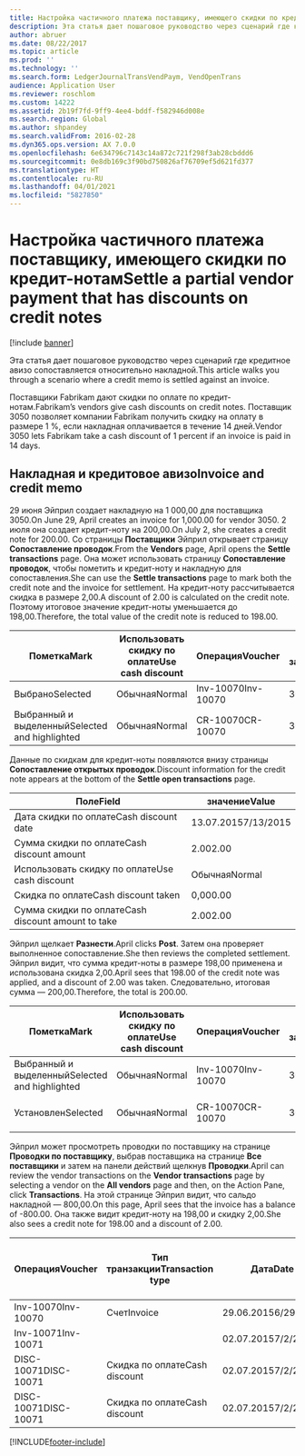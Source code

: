 ```yaml
---
title: Настройка частичного платежа поставщику, имеющего скидки по кредит-нотам
description: Эта статья дает пошаговое руководство через сценарий где кредитное авизо сопоставляется относительно накладной.
author: abruer
ms.date: 08/22/2017
ms.topic: article
ms.prod: ''
ms.technology: ''
ms.search.form: LedgerJournalTransVendPaym, VendOpenTrans
audience: Application User
ms.reviewer: roschlom
ms.custom: 14222
ms.assetid: 2b19f7fd-9ff9-4ee4-bddf-f582946d008e
ms.search.region: Global
ms.author: shpandey
ms.search.validFrom: 2016-02-28
ms.dyn365.ops.version: AX 7.0.0
ms.openlocfilehash: 6e634796c7143c14a872c721f298f3ab28cbddd6
ms.sourcegitcommit: 0e8db169c3f90bd750826af76709ef5d621fd377
ms.translationtype: HT
ms.contentlocale: ru-RU
ms.lasthandoff: 04/01/2021
ms.locfileid: "5827850"
---
```

# <a name="settle-a-partial-vendor-payment-that-has-discounts-on-credit-notes"></a><span data-ttu-id="07abb-103">Настройка частичного платежа поставщику, имеющего скидки по кредит-нотам</span><span class="sxs-lookup"><span data-stu-id="07abb-103">Settle a partial vendor payment that has discounts on credit notes</span></span>

[!include [banner](../includes/banner.md)]

<span data-ttu-id="07abb-104">Эта статья дает пошаговое руководство через сценарий где кредитное авизо сопоставляется относительно накладной.</span><span class="sxs-lookup"><span data-stu-id="07abb-104">This article walks you through a scenario where a credit memo is settled against an invoice.</span></span>

<span data-ttu-id="07abb-105">Поставщики Fabrikam дают скидки по оплате по кредит-нотам.</span><span class="sxs-lookup"><span data-stu-id="07abb-105">Fabrikam’s vendors give cash discounts on credit notes.</span></span> <span data-ttu-id="07abb-106">Поставщик 3050 позволяет компании Fabrikam получить скидку на оплату в размере 1 %, если накладная оплачивается в течение 14 дней.</span><span class="sxs-lookup"><span data-stu-id="07abb-106">Vendor 3050 lets Fabrikam take a cash discount of 1 percent if an invoice is paid in 14 days.</span></span>

## <a name="invoice-and-credit-memo"></a><span data-ttu-id="07abb-107">Накладная и кредитовое авизо</span><span class="sxs-lookup"><span data-stu-id="07abb-107">Invoice and credit memo</span></span>
<span data-ttu-id="07abb-108">29 июня Эйприл создает накладную на 1 000,00 для поставщика 3050.</span><span class="sxs-lookup"><span data-stu-id="07abb-108">On June 29, April creates an invoice for 1,000.00 for vendor 3050.</span></span> <span data-ttu-id="07abb-109">2 июля она создает кредит-ноту на 200,00.</span><span class="sxs-lookup"><span data-stu-id="07abb-109">On July 2, she creates a credit note for 200.00.</span></span> <span data-ttu-id="07abb-110">Со страницы **Поставщики** Эйприл открывает страницу **Сопоставление проводок**.</span><span class="sxs-lookup"><span data-stu-id="07abb-110">From the **Vendors** page, April opens the **Settle transactions** page.</span></span> <span data-ttu-id="07abb-111">Она может использовать страницу **Сопоставление проводок**, чтобы пометить и кредит-ноту и накладную для сопоставления.</span><span class="sxs-lookup"><span data-stu-id="07abb-111">She can use the **Settle transactions** page to mark both the credit note and the invoice for settlement.</span></span> <span data-ttu-id="07abb-112">На кредит-ноту рассчитывается скидка в размере 2,00.</span><span class="sxs-lookup"><span data-stu-id="07abb-112">A discount of 2.00 is calculated on the credit note.</span></span> <span data-ttu-id="07abb-113">Поэтому итоговое значение кредит-ноты уменьшается до 198,00.</span><span class="sxs-lookup"><span data-stu-id="07abb-113">Therefore, the total value of the credit note is reduced to 198.00.</span></span>

| <span data-ttu-id="07abb-114">Пометка</span><span class="sxs-lookup"><span data-stu-id="07abb-114">Mark</span></span>                     | <span data-ttu-id="07abb-115">Использовать скидку по оплате</span><span class="sxs-lookup"><span data-stu-id="07abb-115">Use cash discount</span></span> | <span data-ttu-id="07abb-116">Операция</span><span class="sxs-lookup"><span data-stu-id="07abb-116">Voucher</span></span>   | <span data-ttu-id="07abb-117">Учетная запись</span><span class="sxs-lookup"><span data-stu-id="07abb-117">Account</span></span> | <span data-ttu-id="07abb-118">Дата</span><span class="sxs-lookup"><span data-stu-id="07abb-118">Date</span></span>      | <span data-ttu-id="07abb-119">Срок выполнения</span><span class="sxs-lookup"><span data-stu-id="07abb-119">Due date</span></span>  | <span data-ttu-id="07abb-120">Счет</span><span class="sxs-lookup"><span data-stu-id="07abb-120">Invoice</span></span> | <span data-ttu-id="07abb-121">Сумма в валюте проводки</span><span class="sxs-lookup"><span data-stu-id="07abb-121">Amount in transaction currency</span></span> | <span data-ttu-id="07abb-122">Валютное</span><span class="sxs-lookup"><span data-stu-id="07abb-122">Currency</span></span> | <span data-ttu-id="07abb-123">Сумма сопоставления</span><span class="sxs-lookup"><span data-stu-id="07abb-123">Amount to settle</span></span> |
|--------------------------|-------------------|-----------|---------|-----------|-----------|---------|--------------------------------|----------|------------------|
| <span data-ttu-id="07abb-124">Выбрано</span><span class="sxs-lookup"><span data-stu-id="07abb-124">Selected</span></span>                 | <span data-ttu-id="07abb-125">Обычная</span><span class="sxs-lookup"><span data-stu-id="07abb-125">Normal</span></span>            | <span data-ttu-id="07abb-126">Inv-10070</span><span class="sxs-lookup"><span data-stu-id="07abb-126">Inv-10070</span></span> | <span data-ttu-id="07abb-127">3050</span><span class="sxs-lookup"><span data-stu-id="07abb-127">3050</span></span>    | <span data-ttu-id="07abb-128">29.06.2015</span><span class="sxs-lookup"><span data-stu-id="07abb-128">6/29/2015</span></span> | <span data-ttu-id="07abb-129">29.07.2015</span><span class="sxs-lookup"><span data-stu-id="07abb-129">7/29/2015</span></span> | <span data-ttu-id="07abb-130">10070</span><span class="sxs-lookup"><span data-stu-id="07abb-130">10070</span></span>   | <span data-ttu-id="07abb-131">-1 000,00</span><span class="sxs-lookup"><span data-stu-id="07abb-131">-1,000.00</span></span>                      | <span data-ttu-id="07abb-132">американский доллар</span><span class="sxs-lookup"><span data-stu-id="07abb-132">USD</span></span>      | <span data-ttu-id="07abb-133">-990,00</span><span class="sxs-lookup"><span data-stu-id="07abb-133">-990.00</span></span>          |
| <span data-ttu-id="07abb-134">Выбранный и выделенный</span><span class="sxs-lookup"><span data-stu-id="07abb-134">Selected and highlighted</span></span> | <span data-ttu-id="07abb-135">Обычная</span><span class="sxs-lookup"><span data-stu-id="07abb-135">Normal</span></span>            | <span data-ttu-id="07abb-136">CR-10070</span><span class="sxs-lookup"><span data-stu-id="07abb-136">CR-10070</span></span>  | <span data-ttu-id="07abb-137">3050</span><span class="sxs-lookup"><span data-stu-id="07abb-137">3050</span></span>    | <span data-ttu-id="07abb-138">02.07.2015</span><span class="sxs-lookup"><span data-stu-id="07abb-138">7/2/2015</span></span>  | <span data-ttu-id="07abb-139">29.07.2015</span><span class="sxs-lookup"><span data-stu-id="07abb-139">7/29/2015</span></span> |         | <span data-ttu-id="07abb-140">200,00</span><span class="sxs-lookup"><span data-stu-id="07abb-140">200.00</span></span>                         | <span data-ttu-id="07abb-141">американский доллар</span><span class="sxs-lookup"><span data-stu-id="07abb-141">USD</span></span>      | <span data-ttu-id="07abb-142">198,00</span><span class="sxs-lookup"><span data-stu-id="07abb-142">198.00</span></span>           |

<span data-ttu-id="07abb-143">Данные по скидкам для кредит-ноты появляются внизу страницы **Сопоставление открытых проводок**.</span><span class="sxs-lookup"><span data-stu-id="07abb-143">Discount information for the credit note appears at the bottom of the **Settle open transactions** page.</span></span>

| <span data-ttu-id="07abb-144">Поле</span><span class="sxs-lookup"><span data-stu-id="07abb-144">Field</span></span>                        | <span data-ttu-id="07abb-145">значение</span><span class="sxs-lookup"><span data-stu-id="07abb-145">Value</span></span>     |
|------------------------------|-----------|
| <span data-ttu-id="07abb-146">Дата скидки по оплате</span><span class="sxs-lookup"><span data-stu-id="07abb-146">Cash discount date</span></span>           | <span data-ttu-id="07abb-147">13.07.2015</span><span class="sxs-lookup"><span data-stu-id="07abb-147">7/13/2015</span></span> |
| <span data-ttu-id="07abb-148">Сумма скидки по оплате</span><span class="sxs-lookup"><span data-stu-id="07abb-148">Cash discount amount</span></span>         | <span data-ttu-id="07abb-149">2.00</span><span class="sxs-lookup"><span data-stu-id="07abb-149">2.00</span></span>      |
| <span data-ttu-id="07abb-150">Использовать скидку по оплате</span><span class="sxs-lookup"><span data-stu-id="07abb-150">Use cash discount</span></span>            | <span data-ttu-id="07abb-151">Обычная</span><span class="sxs-lookup"><span data-stu-id="07abb-151">Normal</span></span>    |
| <span data-ttu-id="07abb-152">Скидка по оплате</span><span class="sxs-lookup"><span data-stu-id="07abb-152">Cash discount taken</span></span>          | <span data-ttu-id="07abb-153">0,00</span><span class="sxs-lookup"><span data-stu-id="07abb-153">0.00</span></span>      |
| <span data-ttu-id="07abb-154">Сумма скидки по оплате</span><span class="sxs-lookup"><span data-stu-id="07abb-154">Cash discount amount to take</span></span> | <span data-ttu-id="07abb-155">2.00</span><span class="sxs-lookup"><span data-stu-id="07abb-155">2.00</span></span>      |

<span data-ttu-id="07abb-156">Эйприл щелкает **Разнести**.</span><span class="sxs-lookup"><span data-stu-id="07abb-156">April clicks **Post**.</span></span> <span data-ttu-id="07abb-157">Затем она проверяет выполненное сопоставление.</span><span class="sxs-lookup"><span data-stu-id="07abb-157">She then reviews the completed settlement.</span></span> <span data-ttu-id="07abb-158">Эйприл видит, что сумма кредит-ноты в размере 198,00 применена и использована скидка 2,00.</span><span class="sxs-lookup"><span data-stu-id="07abb-158">April sees that 198.00 of the credit note was applied, and a discount of 2.00 was taken.</span></span> <span data-ttu-id="07abb-159">Следовательно, итоговая сумма — 200,00.</span><span class="sxs-lookup"><span data-stu-id="07abb-159">Therefore, the total is 200.00.</span></span>

| <span data-ttu-id="07abb-160">Пометка</span><span class="sxs-lookup"><span data-stu-id="07abb-160">Mark</span></span>                     | <span data-ttu-id="07abb-161">Использовать скидку по оплате</span><span class="sxs-lookup"><span data-stu-id="07abb-161">Use cash discount</span></span> | <span data-ttu-id="07abb-162">Операция</span><span class="sxs-lookup"><span data-stu-id="07abb-162">Voucher</span></span>   | <span data-ttu-id="07abb-163">Учетная запись</span><span class="sxs-lookup"><span data-stu-id="07abb-163">Account</span></span> | <span data-ttu-id="07abb-164">Дата</span><span class="sxs-lookup"><span data-stu-id="07abb-164">Date</span></span>      | <span data-ttu-id="07abb-165">Срок выполнения</span><span class="sxs-lookup"><span data-stu-id="07abb-165">Due date</span></span>  | <span data-ttu-id="07abb-166">Счет</span><span class="sxs-lookup"><span data-stu-id="07abb-166">Invoice</span></span>  | <span data-ttu-id="07abb-167">Сумма в валюте проводки</span><span class="sxs-lookup"><span data-stu-id="07abb-167">Amount in transaction currency</span></span> | <span data-ttu-id="07abb-168">Валютное</span><span class="sxs-lookup"><span data-stu-id="07abb-168">Currency</span></span> | <span data-ttu-id="07abb-169">Сумма сопоставления</span><span class="sxs-lookup"><span data-stu-id="07abb-169">Amount to settle</span></span> |
|--------------------------|-------------------|-----------|---------|-----------|-----------|----------|--------------------------------|----------|------------------|
| <span data-ttu-id="07abb-170">Выбранный и выделенный</span><span class="sxs-lookup"><span data-stu-id="07abb-170">Selected and highlighted</span></span> | <span data-ttu-id="07abb-171">Обычная</span><span class="sxs-lookup"><span data-stu-id="07abb-171">Normal</span></span>            | <span data-ttu-id="07abb-172">Inv-10070</span><span class="sxs-lookup"><span data-stu-id="07abb-172">Inv-10070</span></span> | <span data-ttu-id="07abb-173">3050</span><span class="sxs-lookup"><span data-stu-id="07abb-173">3050</span></span>    | <span data-ttu-id="07abb-174">29.06.2015</span><span class="sxs-lookup"><span data-stu-id="07abb-174">6/29/2015</span></span> | <span data-ttu-id="07abb-175">29.07.2015</span><span class="sxs-lookup"><span data-stu-id="07abb-175">7/29/2015</span></span> | <span data-ttu-id="07abb-176">10070</span><span class="sxs-lookup"><span data-stu-id="07abb-176">10070</span></span>    | <span data-ttu-id="07abb-177">-1 000,00</span><span class="sxs-lookup"><span data-stu-id="07abb-177">-1,000.00</span></span>                      | <span data-ttu-id="07abb-178">американский доллар</span><span class="sxs-lookup"><span data-stu-id="07abb-178">USD</span></span>      | <span data-ttu-id="07abb-179">-200,00</span><span class="sxs-lookup"><span data-stu-id="07abb-179">-200.00</span></span>          |
| <span data-ttu-id="07abb-180">Установлен</span><span class="sxs-lookup"><span data-stu-id="07abb-180">Selected</span></span>                 | <span data-ttu-id="07abb-181">Обычная</span><span class="sxs-lookup"><span data-stu-id="07abb-181">Normal</span></span>            | <span data-ttu-id="07abb-182">CR-10070</span><span class="sxs-lookup"><span data-stu-id="07abb-182">CR-10070</span></span>  | <span data-ttu-id="07abb-183">3050</span><span class="sxs-lookup"><span data-stu-id="07abb-183">3050</span></span>    | <span data-ttu-id="07abb-184">02.07.2015</span><span class="sxs-lookup"><span data-stu-id="07abb-184">7/2/2015</span></span>  | <span data-ttu-id="07abb-185">29.07.2015</span><span class="sxs-lookup"><span data-stu-id="07abb-185">7/29/2015</span></span> | <span data-ttu-id="07abb-186">CR-10070</span><span class="sxs-lookup"><span data-stu-id="07abb-186">CR-10070</span></span> | <span data-ttu-id="07abb-187">200,00</span><span class="sxs-lookup"><span data-stu-id="07abb-187">200.00</span></span>                         | <span data-ttu-id="07abb-188">американский доллар</span><span class="sxs-lookup"><span data-stu-id="07abb-188">USD</span></span>      | <span data-ttu-id="07abb-189">198,00</span><span class="sxs-lookup"><span data-stu-id="07abb-189">198.00</span></span>           |

<span data-ttu-id="07abb-190">Эйприл может просмотреть проводки по поставщику на странице **Проводки по поставщику**, выбрав поставщика на странице **Все поставщики** и затем на панели действий щелкнув **Проводки**.</span><span class="sxs-lookup"><span data-stu-id="07abb-190">April can review the vendor transactions on the **Vendor transactions** page by selecting a vendor on the **All vendors** page and then, on the Action Pane, click **Transactions**.</span></span> <span data-ttu-id="07abb-191">На этой странице Эйприл видит, что сальдо накладной — 800,00.</span><span class="sxs-lookup"><span data-stu-id="07abb-191">On this page, April sees that the invoice has a balance of -800.00.</span></span> <span data-ttu-id="07abb-192">Она также видит кредит-ноту на 198,00 и скидку 2,00.</span><span class="sxs-lookup"><span data-stu-id="07abb-192">She also sees a credit note for 198.00 and a discount of 2.00.</span></span>

| <span data-ttu-id="07abb-193">Операция</span><span class="sxs-lookup"><span data-stu-id="07abb-193">Voucher</span></span>    | <span data-ttu-id="07abb-194">Тип транзакции</span><span class="sxs-lookup"><span data-stu-id="07abb-194">Transaction type</span></span> | <span data-ttu-id="07abb-195">Дата</span><span class="sxs-lookup"><span data-stu-id="07abb-195">Date</span></span>      | <span data-ttu-id="07abb-196">Счет</span><span class="sxs-lookup"><span data-stu-id="07abb-196">Invoice</span></span> | <span data-ttu-id="07abb-197">Дебетовая сумма в валюте проводки</span><span class="sxs-lookup"><span data-stu-id="07abb-197">Amount in transaction currency debit</span></span> | <span data-ttu-id="07abb-198">Сумма кредита в валюте проводки</span><span class="sxs-lookup"><span data-stu-id="07abb-198">Amount in transaction currency credit</span></span> | <span data-ttu-id="07abb-199">Сальдо</span><span class="sxs-lookup"><span data-stu-id="07abb-199">Balance</span></span> | <span data-ttu-id="07abb-200">Валютное</span><span class="sxs-lookup"><span data-stu-id="07abb-200">Currency</span></span> |
|------------|------------------|-----------|---------|--------------------------------------|---------------------------------------|---------|----------|
| <span data-ttu-id="07abb-201">Inv-10070</span><span class="sxs-lookup"><span data-stu-id="07abb-201">Inv-10070</span></span>  | <span data-ttu-id="07abb-202">Счет</span><span class="sxs-lookup"><span data-stu-id="07abb-202">Invoice</span></span>          | <span data-ttu-id="07abb-203">29.06.2015</span><span class="sxs-lookup"><span data-stu-id="07abb-203">6/29/2015</span></span> | <span data-ttu-id="07abb-204">10070</span><span class="sxs-lookup"><span data-stu-id="07abb-204">10070</span></span>   |                                      | <span data-ttu-id="07abb-205">1 000,00</span><span class="sxs-lookup"><span data-stu-id="07abb-205">1,000.00</span></span>                              | <span data-ttu-id="07abb-206">–800,00</span><span class="sxs-lookup"><span data-stu-id="07abb-206">-800.00</span></span> | <span data-ttu-id="07abb-207">американский доллар</span><span class="sxs-lookup"><span data-stu-id="07abb-207">USD</span></span>      |
| <span data-ttu-id="07abb-208">Inv-10071</span><span class="sxs-lookup"><span data-stu-id="07abb-208">Inv-10071</span></span>  |                  | <span data-ttu-id="07abb-209">02.07.2015</span><span class="sxs-lookup"><span data-stu-id="07abb-209">7/2/2015</span></span>  | <span data-ttu-id="07abb-210">CR10071</span><span class="sxs-lookup"><span data-stu-id="07abb-210">CR10071</span></span> | <span data-ttu-id="07abb-211">200,00</span><span class="sxs-lookup"><span data-stu-id="07abb-211">200.00</span></span>                               |                                       | <span data-ttu-id="07abb-212">0,00</span><span class="sxs-lookup"><span data-stu-id="07abb-212">0.00</span></span>    | <span data-ttu-id="07abb-213">американский доллар</span><span class="sxs-lookup"><span data-stu-id="07abb-213">USD</span></span>      |
| <span data-ttu-id="07abb-214">DISC-10071</span><span class="sxs-lookup"><span data-stu-id="07abb-214">DISC-10071</span></span> |  <span data-ttu-id="07abb-215">Скидка по оплате</span><span class="sxs-lookup"><span data-stu-id="07abb-215">Cash discount</span></span>   | <span data-ttu-id="07abb-216">02.07.2015</span><span class="sxs-lookup"><span data-stu-id="07abb-216">7/2/2015</span></span>  |         | <span data-ttu-id="07abb-217">2.00</span><span class="sxs-lookup"><span data-stu-id="07abb-217">2.00</span></span>                                 |                                       | <span data-ttu-id="07abb-218">0,00</span><span class="sxs-lookup"><span data-stu-id="07abb-218">0.00</span></span>    | <span data-ttu-id="07abb-219">американский доллар</span><span class="sxs-lookup"><span data-stu-id="07abb-219">USD</span></span>      |
| <span data-ttu-id="07abb-220">DISC-10071</span><span class="sxs-lookup"><span data-stu-id="07abb-220">DISC-10071</span></span> |  <span data-ttu-id="07abb-221">Скидка по оплате</span><span class="sxs-lookup"><span data-stu-id="07abb-221">Cash discount</span></span>   | <span data-ttu-id="07abb-222">02.07.2015</span><span class="sxs-lookup"><span data-stu-id="07abb-222">7/2/2015</span></span>  |         |                                      | <span data-ttu-id="07abb-223">2.00</span><span class="sxs-lookup"><span data-stu-id="07abb-223">2.00</span></span>                                  | <span data-ttu-id="07abb-224">0,00</span><span class="sxs-lookup"><span data-stu-id="07abb-224">0.00</span></span>    | <span data-ttu-id="07abb-225">американский доллар</span><span class="sxs-lookup"><span data-stu-id="07abb-225">USD</span></span>      |







[!INCLUDE[footer-include](../../includes/footer-banner.md)]